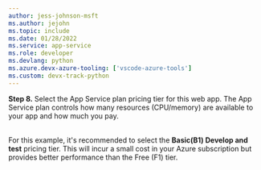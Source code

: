```yaml
---
author: jess-johnson-msft
ms.author: jejohn
ms.topic: include
ms.date: 01/28/2022
ms.service: app-service
ms.role: developer
ms.devlang: python
ms.azure.devx-azure-tooling: ['vscode-azure-tools']
ms.custom: devx-track-python
---
```


**Step 8.** Select the App Service plan pricing tier for this web app. The App Service plan controls how many resources (CPU/memory) are available to your app and how much you pay. <br /> <br />

For this example, it's recommended to select the **Basic(B1) Develop and test** pricing tier. This will incur a small cost in your Azure subscription but provides better performance than the Free (F1) tier.
